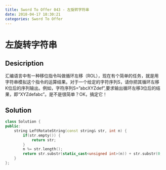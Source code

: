 ```yaml
---
title: Sword To Offer 043 - 左旋转字符串
date: 2018-04-17 18:30:21
categories: Sword To Offer
---
```

# 左旋转字符串

<!--more-->

## Desicription

汇编语言中有一种移位指令叫做循环左移（ROL），现在有个简单的任务，就是用字符串模拟这个指令的运算结果。对于一个给定的字符序列S，请你把其循环左移K位后的序列输出。例如，字符序列S=”abcXYZdef”,要求输出循环左移3位后的结果，即“XYZdefabc”。是不是很简单？OK，搞定它！

## Solution

```cpp
class Solution {
public:
    string LeftRotateString(const string& str, int n) {
        if(str.empty()) {
            return str;
        }
        n %= str.length();
        return str.substr(static_cast<unsigned int>(n)) + str.substr(0, static_cast<unsigned int>(n));
    }
};
```